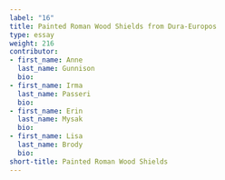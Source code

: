```yaml
---
label: "16"
title: Painted Roman Wood Shields from Dura-Europos
type: essay
weight: 216
contributor:
- first_name: Anne
  last_name: Gunnison
  bio:
- first_name: Irma
  last_name: Passeri
  bio:
- first_name: Erin
  last_name: Mysak
  bio:
- first_name: Lisa
  last_name: Brody
  bio:
short-title: Painted Roman Wood Shields
---
```

